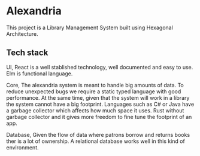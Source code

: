 # Alexandria

This project is a Library Management System built using Hexagonal Architecture.

## Tech stack
UI,
    React is a well stablished technology, well documented and easy to use.
    Elm is functional language.

Core,
    The alexandria system is meant to handle big amounts of data. To reduce unexpected bugs we require a static typed language with good performance. At the same time, given that the system will work in a library the system cannot have a big footprint. Languages such as C# or Java have a garbage collector which affects how much space it uses. Rust without garbage collector and it gives more freedom to fine tune the footprint of an app.

Database,
    Given the flow of data where patrons borrow and returns books ther is a lot of ownership. A relational database works well in this kind of environment.

